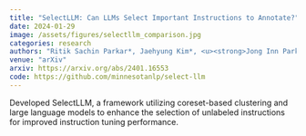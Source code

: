 ```yaml
---
title: "SelectLLM: Can LLMs Select Important Instructions to Annotate?"
date: 2024-01-29
image: /assets/figures/selectllm_comparison.jpg
categories: research
authors: "Ritik Sachin Parkar*, Jaehyung Kim*, <u><strong>Jong Inn Park</strong></u>, Dongyeop Kang"
venue: "arXiv"
arxiv: https://arxiv.org/abs/2401.16553
code: https://github.com/minnesotanlp/select-llm
---
```

Developed SelectLLM, a framework utilizing coreset-based clustering and large language models to enhance the selection of unlabeled instructions for improved instruction tuning performance.
